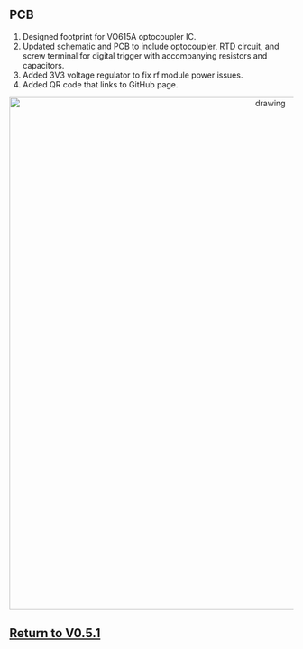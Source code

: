 ## PCB
1. Designed footprint for VO615A optocoupler IC.
2. Updated schematic and PCB to include optocoupler, RTD circuit, and screw terminal for digital trigger with accompanying resistors and capacitors.
3. Added 3V3 voltage regulator to fix rf module power issues.
4. Added QR code that links to GitHub page.

<p align="center">
<img src="https://github.com/ARTS-Laboratory/Smart-Penetrometer-with-Edge-Computing-and-Intelligent-Embedded-Systems/assets/87868879/92924e1b-dd16-4c1c-afa6-afaf3f3a4120" alt="drawing" width="910"/>
</p>

## [Return to V0.5.1](https://github.com/ARTS-Laboratory/Smart-Penetrometer-with-Edge-Computing-and-Intelligent-Embedded-Systems/edit/main/V0/V0.5/V0.5.1)










